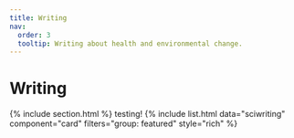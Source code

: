 ```yaml
---
title: Writing
nav:
  order: 3
  tooltip: Writing about health and environmental change. 
---
```


# <i class="fas fa-microscope"></i>Writing
{% include section.html %}
testing!
{%
  include list.html
  data="sciwriting"
  component="card"
  filters="group: featured"
  style="rich"
%}